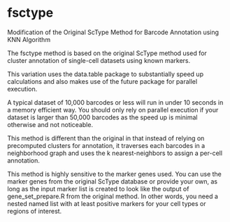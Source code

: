 # fsctype
Modification of the Original ScType Method for Barcode Annotation using KNN Algorithm


The fsctype method is based on the original ScType method used for cluster annotation of single-cell datasets using known markers. 

This variation uses the data.table package to substantially speed up calculations and also makes use of the future package for parallel execution. 

A typical dataset of 10,000 barcodes or less will run in under 10 seconds in a memory efficient way. You should only rely on parallel execution if your dataset is larger than 50,000 barcodes as the speed up is minimal otherwise and not noticeable. 

This method is different than the original in that instead of relying on precomputed clusters for annotation, it traverses each barcodes in a neighborhood graph and uses the k nearest-neighbors to assign a per-cell annotation. 

This method is highly sensitive to the marker genes used. You can use the marker genes from the original ScType database or provide your own, as long as the input marker list is created to look like the output of gene_set_prepare.R from the original method. In other words, you need a nested named list with at least positive markers for your cell types or regions of interest. 
